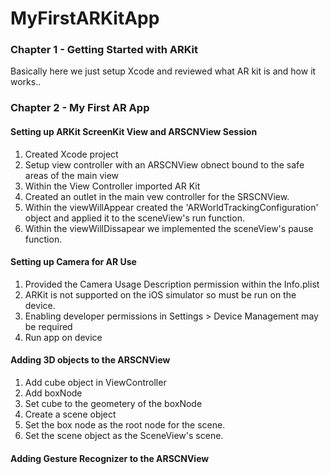 #  MyFirstARKitApp

### Chapter 1 - Getting Started with ARKit

Basically here we just setup Xcode and reviewed what AR kit is and how it works.. 

### Chapter 2 - My First AR App

#### Setting up ARKit ScreenKit View and ARSCNView Session

1. Created Xcode project
2. Setup view controller with an ARSCNView obnect bound to the safe areas of the main view
3. Within the View Controller imported AR Kit 
4. Created an outlet in the main vew controller for the SRSCNView. 
5. Within the viewWillAppear created the 'ARWorldTrackingConfiguration' object and applied it to the sceneView's run function.  
6. Within the viewWillDissapear we implemented the sceneView's pause function. 


#### Setting up Camera for AR Use 

1. Provided the Camera Usage Description permission within the Info.plist 
2. ARKit is not supported on the iOS simulator so must be run on the device.
3. Enabling developer permissions in Settings > Device Management may be required
4. Run app on device


#### Adding 3D objects to the ARSCNView 

1. Add cube object in ViewController 
2. Add boxNode
3. Set cube to the geometery of the boxNode
4. Create a scene object
5. Set the box node as the root node for the scene.
6. Set the scene object as the SceneView's scene. 

#### Adding Gesture Recognizer to the ARSCNView 






